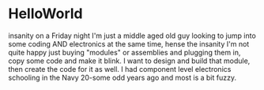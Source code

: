 # HelloWorld
insanity on a Friday night
I'm just a middle aged old guy looking to jump into some coding AND electronics at the same time, hense the insanity
I'm not quite happy just buying "modules" or assemblies and plugging them in, copy some code and make it blink. I want 
to design and build that module, then create the code for it as well. I had component level electronics schooling in the Navy 20-some odd years ago and most is a bit fuzzy. 
